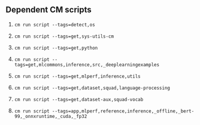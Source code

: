 
## Dependent CM scripts



1.  `cm run script --tags=detect,os`


2.  `cm run script --tags=get,sys-utils-cm`


3.  `cm run script --tags=get,python`


4.  `cm run script --tags=get,mlcommons,inference,src,_deeplearningexamples`


5.  `cm run script --tags=get,mlperf,inference,utils`


6.  `cm run script --tags=get,dataset,squad,language-processing`


7.  `cm run script --tags=get,dataset-aux,squad-vocab`


8.  `cm run script --tags=app,mlperf,reference,inference,_offline,_bert-99,_onnxruntime,_cuda,_fp32`
